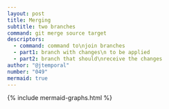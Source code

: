 ```yaml
---
layout: post
title: Merging
subtitle: two branches
command: git merge source target
descriptors:
  - command: command to\njoin branches
  - part1: branch with changes\n to be applied
  - part2: branch that should\nreceive the changes
author: "@jtemporal"
number: "049"
mermaid: true
---
```

{% include mermaid-graphs.html %}